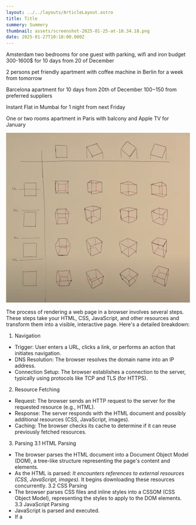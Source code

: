 ```yaml
---
layout: ../../layouts/ArticleLayout.astro
title: Title
summery: Summery
thumbnail: assets/screenshot-2025-01-25-at-10.34.18.png
date: 2025-01-27T10:18:00.000Z
---
```

Amsterdam two bedrooms for one guest with parking, wifi and iron budget 300-1600$ for 10 days from 20 of December

2 persons pet friendly apartment with coffee machine in Berlin for a week from tomorrow

Barcelona apartment for 10 days from 20th of December 100$-150$ from preferred suppliers

Instant Flat in Mumbai for 1 night from next Friday 

One or two rooms apartment in Paris with balcony and Apple TV for January 

![f3](assets/screenshot-2025-01-25-at-10.31.32.png "f3")

The process of rendering a web page in a browser involves several steps. These steps take your HTML, CSS, JavaScript, and other resources and transform them into a visible, interactive page. Here's a detailed breakdown:

1. Navigation

* Trigger: User enters a URL, clicks a link, or performs an action that initiates navigation.
* DNS Resolution: The browser resolves the domain name into an IP address.
* Connection Setup: The browser establishes a connection to the server, typically using protocols like TCP and TLS (for HTTPS).

2. Resource Fetching

* Request: The browser sends an HTTP request to the server for the requested resource (e.g., HTML).
* Response: The server responds with the HTML document and possibly additional resources (CSS, JavaScript, images).
* Caching: The browser checks its cache to determine if it can reuse previously fetched resources.

3. Parsing
   3.1 HTML Parsing

* The browser parses the HTML document into a Document Object Model (DOM), a tree-like structure representing the page's content and elements.
* As the HTML is parsed:
       *It encounters references to external resources (CSS, JavaScript, images).*
       It begins downloading these resources concurrently.
  3.2 CSS Parsing
* The browser parses CSS files and inline styles into a CSSOM (CSS Object Model), representing the styles to apply to the DOM elements.
  3.3 JavaScript Parsing
* JavaScript is parsed and executed.
* If a <script> tag without the async or defer attribute is encountered, HTML parsing pauses until the script is fetched and executed (render-blocking behavior).

4. DOM and CSSOM Construction

* The DOM and CSSOM are combined to create the Render Tree:

  * The render tree contains visual elements, excluding elements like <head> or <script>, which do not produce visual output.

5. Layout (Reflow)

* The browser calculates the size and position of each element in the render tree based on:

  * The viewport size.
  * CSS styles.
  * Relationships between elements.
* This step determines where each element will appear on the page.

6. Painting

* The browser paints the pixels for each node in the render tree onto the screen.
* This involves applying:

  * Colors.
  * Textures.
  * Shadows.
  * Other visual effects.

7. Compositing

* The browser divides the page into layers (e.g., overlapping elements or elements with z-index).
* It combines these layers to produce the final visual representation.
* GPU acceleration may be used for compositing, especially for animations or complex visual effects.

8. Interaction Handling

* After the initial render, the browser continues to handle user interactions (e.g., clicks, scrolling, typing).
* JavaScript Execution:

  * Event listeners and dynamic updates to the DOM are processed.
  * Changes may trigger re-layout, re-painting, or compositing.

Optimization Techniques

* Critical Rendering Path:

  * Minimize render-blocking resources.
  * Use async or defer attributes for JavaScript.
* Lazy Loading:

  * Load non-critical resources only when needed (e.g., images or scripts for below-the-fold content).
* CSS Optimization:

  * Minify and reduce unused CSS to speed up CSSOM creation.
* Preloading:

  * Use <link rel="preload"> or <link rel="prefetch"> for critical resources.

![h43qw](assets/screenshot-2025-01-25-at-10.34.18.png "fa4tgasdf")

Summary Flow

1. Navigation.
2. Resource Fetching.
3. Parsing (HTML → DOM, CSS → CSSOM, JS Execution).
4. DOM + CSSOM → Render Tree.
5. Layout (Element Positions & Sizes).
6. Painting (Drawing Pixels).
7. Compositing (Combining Layers).
8. User Interaction & Updates.
